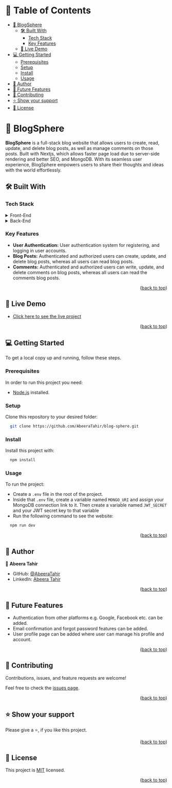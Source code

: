 <!-- TABLE OF CONTENTS -->

# 📗 Table of Contents

- [📖 BlogSphere](#blog-sphere)
  - [🛠 Built With](#built-with)
    - [Tech Stack](#tech-stack)
    - [Key Features](#key-features)
  - [🚀 Live Demo](#live-demo)
- [💻 Getting Started](#getting-started)
  - [Prerequisites](#prerequisites)
  - [Setup](#setup)
  - [Install](#install)
  - [Usage](#usage)
- [👥 Author](#author)
- [🔭 Future Features](#future-features)
- [🤝 Contributing](#contributing)
- [⭐️ Show your support](#support)
- [📝 License](#license)

<!-- PROJECT DESCRIPTION -->

# 📖 BlogSphere <a name="blog-sphere"></a>

**BlogSphere** is a full-stack blog website that allows users to create, read, update, and delete blog posts, as well as manage comments on those posts. Built with Nextjs, which allows faster page load due to server-side rendering and better SEO, and MongoDB. With its seamless user experience, BlogSphere empowers users to share their thoughts and ideas with the world effortlessly.

## 🛠 Built With <a name="built-with"></a>

### Tech Stack <a name="tech-stack"></a>

<details>
  <summary>Front-End</summary>
  <ul>
    <li><a href="https://nextjs.org/">Nextjs</a></li>
    <li><a href="https://ui.shadcn.com/">Shadcn</a></li>
    <li><a href="https://tailwindcss.com/">Tailwind CSS</a></li>
  </ul>
</details>

<details>
<summary>Back-End</summary>
  <ul>
    <li><a href="https://nextjs.org/">Nextjs</a></li>
    <li><a href="https://www.mongodb.com/">MongoDB</a></li>
  </ul>
</details>

<!-- Features -->

### Key Features <a name="key-features"></a>

- **User Authentication:** User authentication system for registering, and logging in user accounts.
- **Blog Posts:** Authenticated and authorized users can create, update, and delete blog posts, whereas all users can read blog posts.
- **Comments:** Authenticated and authorized users can write, update, and delete comments on blog posts, whereas all users can read the comments blog posts.

<p align="right">(<a href="#readme-top">back to top</a>)</p>

<!-- LIVE DEMO -->

## 🚀 Live Demo <a name="live-demo"></a>

- [Click here to see the live project](https://blog-sphere-one.vercel.app/)

<p align="right">(<a href="#readme-top">back to top</a>)</p>

<!-- GETTING STARTED -->

## 💻 Getting Started <a name="getting-started"></a>

To get a local copy up and running, follow these steps.

### Prerequisites

In order to run this project you need:

- [Node.js](https://nodejs.org/en) installed.

### Setup

Clone this repository to your desired folder:

```sh
  git clone https://github.com/AbeeraTahir/blog-sphere.git
```

### Install

Install this project with:

```sh
  npm install
```

### Usage

To run the project:

- Create a `.env` file in the root of the project.
- Inside that `.env` file, create a variable named `MONGO_URI` and assign your MongoDB connection link to it. Then create a variable named `JWT_SECRET` and your JWT secret key to that variable
- Run the following command to see the website:

```sh
  npm run dev
```

<p align="right">(<a href="#readme-top">back to top</a>)</p>

<!-- AUTHORS -->

## 👥 Author <a name="author"></a>

👤 **Abeera Tahir**

- GitHub: [@AbeeraTahir](https://github.com/AbeeraTahir)
- LinkedIn: [Abeera Tahir](https://linkedin.com/in/abeera-tahir/)

<p align="right">(<a href="#readme-top">back to top</a>)</p>

<!-- FUTURE FEATURES -->

## 🔭 Future Features <a name="future-features"></a>

- Authentication from other platforms e.g. Google, Facebook etc. can be added.
- Email confirmation and forgot password features can be added.
- User profile page can be added where user can manage his profile and account.

<p align="right">(<a href="#readme-top">back to top</a>)</p>

<!-- CONTRIBUTING -->

## 🤝 Contributing <a name="contributing"></a>

Contributions, issues, and feature requests are welcome!

Feel free to check the [issues page](../../issues/).

<p align="right">(<a href="#readme-top">back to top</a>)</p>

<!-- SUPPORT -->

## ⭐️ Show your support <a name="support"></a>

Please give a ⭐️, if you like this project.

<p align="right">(<a href="#readme-top">back to top</a>)</p>

<!-- LICENSE -->

## 📝 License <a name="license"></a>

This project is [MIT](./LICENSE) licensed.

<p align="right">(<a href="#readme-top">back to top</a>)</p>
